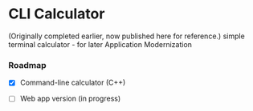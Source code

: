 # CLI Calculator
(Originally completed earlier, now published here for reference.)
simple terminal calculator - for later Application Modernization
### Roadmap
- [x] Command-line calculator (C++)
- [ ] Web app version (in progress)

